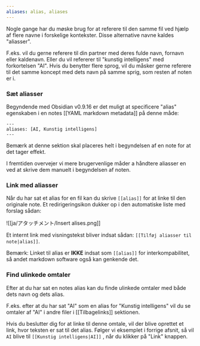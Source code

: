 ```yaml
---
aliases: alias, aliases
---
```

Nogle gange har du møske brug for at referere til den samme fil ved hjælp af flere navne i forskelige kontekster. Disse alternative navne kaldes "aliasser".

F.eks. vil du gerne referere til din partner med deres fulde navn, fornavn eller kaldenavn. Eller du vil refererer til "kunstig intelligens" med forkortelsen "AI". Hvis du benytter flere sprog, vil du måsker gerne referere til det samme koncept med dets navn på samme sprig, som resten af noten er i.

### Sæt aliasser

Begyndende med Obsidian v0.9.16 er det muligt at specificere "alias" egenskaben i en notes [[YAML markdown metadata]] på denne måde:

```
---
aliases: [AI, Kunstig intelligens]
---
```

Bemærk at denne sektion skal placeres helt i begyndelsen af en note for at det tager effekt.

I fremtiden overvejer vi mere brugervenlige måder a håndtere aliasser en ved at skrive dem manuelt i begyndelsen af noten.

### Link med aliasser

Når du har sat et alias for en fil kan du skrive `[[alias]]` for at linke til den originale note. Et redirigeringsikon dukker op i den automatiske liste med forslag sådan:

![[ja/アタッチメント/Insert alises.png]]

Et internt link med visningstekst bliver indsat sådan: `[[Tilføj aliasser til note|alias]]`.

Bemærk: Linket til alias er **IKKE** indsat som `[[alias]]` for interkompabilitet, så andet markdown software også kan genkende det.

### Find ulinkede omtaler

Efter at du har sat en notes alias kan du finde ulinkede omtaler med både dets navn og dets alias.

F.eks. efter at du har sat "AI" som en alias for "Kunstig intelligens" vil du se omtaler af "AI" i andre filer i [[Tilbagelinks]] sektionen.

Hvis du beslutter dig for at linke til denne omtale, vil der blive oprettet et link, hvor teksten er sat til det alias. Følger vi eksemplet i forrige afsnit, så vil `AI` blive til `[[Kunstig intelligens|AI]]` , når du klikker på "Link" knappen.
